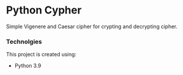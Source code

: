 # Python Cypher

Simple Vigenere and Caesar cipher for crypting and decrypting cipher.

### Technolgies

This project is created using:

- Python 3.9
